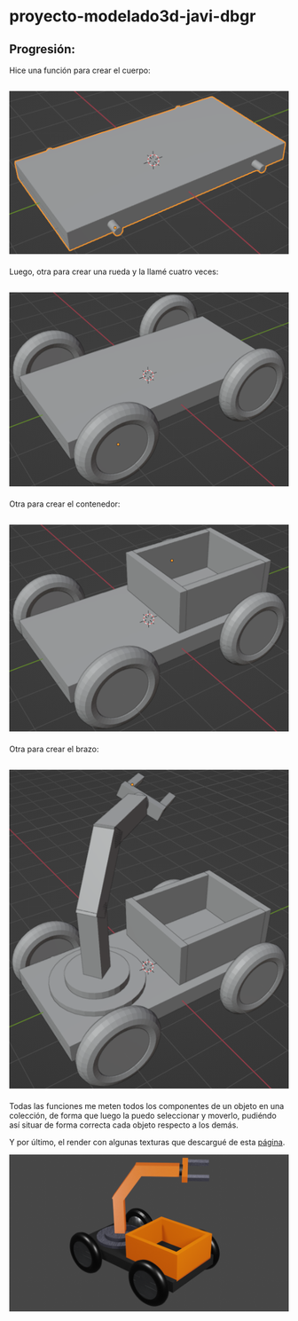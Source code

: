 # proyecto-modelado3d-javi-dbgr

## Progresión:
Hice una función para crear el cuerpo:

![alt text](https://github.com/clases-julio/proyecto-modelado3d-javi-dbgr/blob/master/body.png)
---

Luego, otra para crear una rueda y la llamé cuatro veces:

![alt text](https://github.com/clases-julio/proyecto-modelado3d-javi-dbgr/blob/master/body_and_wheels.png)
---

Otra para crear el contenedor:

![alt text](https://github.com/clases-julio/proyecto-modelado3d-javi-dbgr/blob/master/container_added.png)
---

Otra para crear el brazo:

![alt text](https://github.com/clases-julio/proyecto-modelado3d-javi-dbgr/blob/master/arm_added.png)
---

Todas las funciones me meten todos los componentes de un objeto en una colección, de forma que luego la puedo seleccionar y moverlo, pudiéndo así situar de forma correcta cada objeto respecto a los demás.

Y por último, el render con algunas texturas que descargué de esta [página](https://www.blenderkit.com/get-blenderkit/).

![alt text](https://github.com/clases-julio/proyecto-modelado3d-javi-dbgr/blob/master/final_robot_rendered.png)
